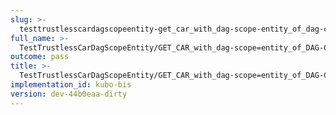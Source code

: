 ```yaml
---
slug: >-
  testtrustlesscardagscopeentity-get_car_with_dag-scope-entity_of_dag-cbor_with_links_(accept_header)-header_accept-ranges
full_name: >-
  TestTrustlessCarDagScopeEntity/GET_CAR_with_dag-scope=entity_of_DAG-CBOR_with_Links_(Accept_Header)/Header_Accept-Ranges
outcome: pass
title: >-
  TestTrustlessCarDagScopeEntity/GET_CAR_with_dag-scope=entity_of_DAG-CBOR_with_Links_(Accept_Header)/Header_Accept-Ranges
implementation_id: kubo-bis
version: dev-44b0eaa-dirty
---
```



